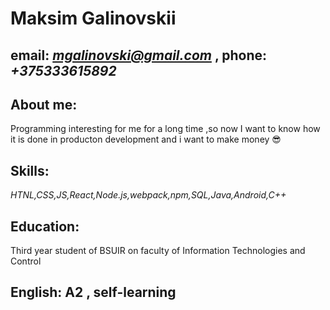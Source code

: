 # Maksim Galinovskii
## **email:** *mgalinovski@gmail.com* , **phone:** *+375333615892*
## About me:
  Programming interesting for me for a long time ,so now I want to know how it is done in producton development and i want to make money :sunglasses:
## Skills:
 *HTNL,CSS,JS,React,Node.js,webpack,npm,SQL,Java,Android,C++* 
## Education:
Third year student of BSUIR on faculty of Information Technologies and Control
## English: A2 , self-learning